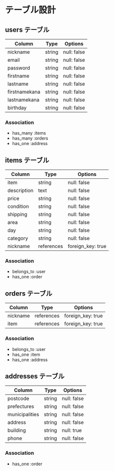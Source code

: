 # テーブル設計

## users テーブル

| Column        | Type   | Options     |
| ------------- | ------ | ----------- |
| nickname      | string | null: false |
| email         | string | null: false |
| password      | string | null: false |
| firstname     | string | null: false |
| lastname      | string | null: false |
| firstnamekana | string | null: false |
| lastnamekana  | string | null: false |
| birthday      | string | null: false |

### Association

- has_many :items
- has_many :orders
- has_one  :address

## items テーブル

| Column            | Type       | Options           |
| ----------------- | ---------- | ----------------- |
| item              | string     | null: false       |
| description       | text       | null: false       |
| price             | string     | null: false       |
| condition         | string     | null: false       |
| shipping          | string     | null: false       |
| area              | string     | null: false       |
| day               | string     | null: false       |
| category          | string     | null: false       |
| nickname          | references | foreign_key: true |

### Association

- belongs_to :user
- has_one :order

## orders テーブル

| Column        | Type             | Options           |
| ------------- | ---------------- | ----------------- |
| nickname      | references       | foreign_key: true |
| item          | references       | foreign_key: true |

### Association

- belongs_to :user
- has_one :item
- has_one :address

## addresses テーブル

| Column         | Type       | Options           |
| -------------- | ---------- | ----------------- |
| postcode       | string     | null: false       |
| prefectures    | string     | null: false       |
| municipalities | string     | null: false       |
| address        | string     | null: false       |
| building       | string     | null: true        |
| phone          | string     | null: false       |

### Association

- has_one :order